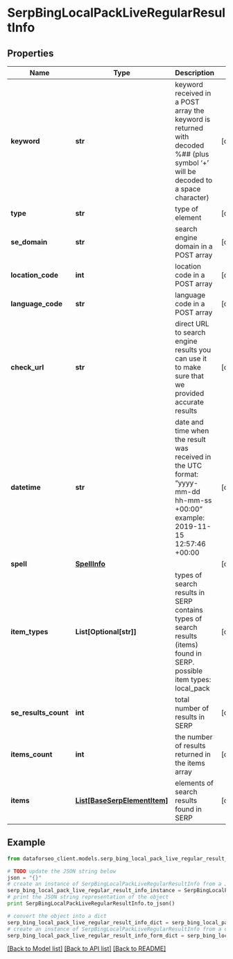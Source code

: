 # SerpBingLocalPackLiveRegularResultInfo


## Properties

Name | Type | Description | Notes
------------ | ------------- | ------------- | -------------
**keyword** | **str** | keyword received in a POST array the keyword is returned with decoded %## (plus symbol ‘+’ will be decoded to a space character) | [optional] 
**type** | **str** | type of element | [optional] 
**se_domain** | **str** | search engine domain in a POST array | [optional] 
**location_code** | **int** | location code in a POST array | [optional] 
**language_code** | **str** | language code in a POST array | [optional] 
**check_url** | **str** | direct URL to search engine results you can use it to make sure that we provided accurate results | [optional] 
**datetime** | **str** | date and time when the result was received in the UTC format: “yyyy-mm-dd hh-mm-ss +00:00” example: 2019-11-15 12:57:46 +00:00 | [optional] 
**spell** | [**SpellInfo**](SpellInfo.md) |  | [optional] 
**item_types** | **List[Optional[str]]** | types of search results in SERP contains types of search results (items) found in SERP. possible item types: local_pack | [optional] 
**se_results_count** | **int** | total number of results in SERP | [optional] 
**items_count** | **int** | the number of results returned in the items array | [optional] 
**items** | [**List[BaseSerpElementItem]**](BaseSerpElementItem.md) | elements of search results found in SERP | [optional] 

## Example

```python
from dataforseo_client.models.serp_bing_local_pack_live_regular_result_info import SerpBingLocalPackLiveRegularResultInfo

# TODO update the JSON string below
json = "{}"
# create an instance of SerpBingLocalPackLiveRegularResultInfo from a JSON string
serp_bing_local_pack_live_regular_result_info_instance = SerpBingLocalPackLiveRegularResultInfo.from_json(json)
# print the JSON string representation of the object
print SerpBingLocalPackLiveRegularResultInfo.to_json()

# convert the object into a dict
serp_bing_local_pack_live_regular_result_info_dict = serp_bing_local_pack_live_regular_result_info_instance.to_dict()
# create an instance of SerpBingLocalPackLiveRegularResultInfo from a dict
serp_bing_local_pack_live_regular_result_info_form_dict = serp_bing_local_pack_live_regular_result_info.from_dict(serp_bing_local_pack_live_regular_result_info_dict)
```
[[Back to Model list]](../README.md#documentation-for-models) [[Back to API list]](../README.md#documentation-for-api-endpoints) [[Back to README]](../README.md)


